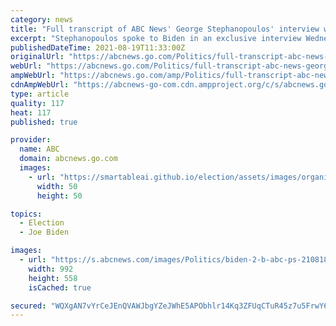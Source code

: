 ```yaml
---
category: news
title: "Full transcript of ABC News' George Stephanopoulos' interview with President Joe Biden"
excerpt: "Stephanopoulos spoke to Biden in an exclusive interview Wednesday. Read the full transcript of President Joe Biden's exclusive interview with ABC News' George Stephanopoulos on Wednesday. GEORGE STEPHANOPOULOS: Mr."
publishedDateTime: 2021-08-19T11:33:00Z
originalUrl: "https://abcnews.go.com/Politics/full-transcript-abc-news-george-stephanopoulos-interview-president/story?id=79535643"
webUrl: "https://abcnews.go.com/Politics/full-transcript-abc-news-george-stephanopoulos-interview-president/story?id=79535643"
ampWebUrl: "https://abcnews.go.com/amp/Politics/full-transcript-abc-news-george-stephanopoulos-interview-president/story?id=79535643"
cdnAmpWebUrl: "https://abcnews-go-com.cdn.ampproject.org/c/s/abcnews.go.com/amp/Politics/full-transcript-abc-news-george-stephanopoulos-interview-president/story?id=79535643"
type: article
quality: 117
heat: 117
published: true

provider:
  name: ABC
  domain: abcnews.go.com
  images:
    - url: "https://smartableai.github.io/election/assets/images/organizations/abcnews.go.com-50x50.jpg"
      width: 50
      height: 50

topics:
  - Election
  - Joe Biden

images:
  - url: "https://s.abcnews.com/images/Politics/biden-2-b-abc-ps-210818_1629318033012_hpMain_16x9_992.jpg"
    width: 992
    height: 558
    isCached: true

secured: "WQXgAN7vYrCeJEnQVAWJbgYZeJWhE5APObhlr14Kq3ZFUqCTuR45z7u5FrwY6TLJTy+XX67sFO0m+MGgySCFen2yhfONj8mMONwojN3O2C+Af825oL54TFgdDjXPnkANexQ8XFWuJFrKR5EidXqh+1fj0c53O/9WgAFQ2e18+q5OcvKoFgJAQpFzZ+7hBOJUjmySSUMuTifV3EKJbvNgpcQ96zlyZ6COInGsJLcQqvOIQgXYG9hKZa9TFKAHTF94/2+wgWhmSZFQvsXPKCV3pWOK7iAZs99gkzr6qjL/VmerWsqZMPFfLQEIjNpOQolQs+1/dIluP+8v6hL3LikIqL2wtwQyT9VdgrzIcdT9AZ4=;kC1Wx6bbl0gzGFHF11m7Qw=="
---
```


